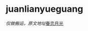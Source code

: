 # juanlianyueguang
*仅做搬运，原文地址*[眷恋月光](https://archiveofourown.org/works/46317205/chapters/116612149)
